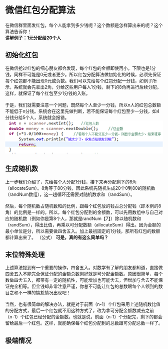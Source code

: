 ﻿# 微信红包分配算法
在微信群里面发红包，每个人能拿到多少钱呢？这个数额是怎样算出来的呢？这个算法告诉你！
<br>
**讲解例子：1元分配给20个人**

## 初始化红包
在微信抢过红包的细心朋友都会发现，每个红包的金额即使再小，下限也是1分钱，同样不可能是0元或者更少。所以红包分配算法做初始化的时候，必须先保证每个红包都不能出现0元或负数。我们可以先给每个红包分配一分钱，如例子所示，系统就会先拿出2角，分给这些用户每人1分钱，剩下的8角再进行后续分配。这样，就保证了每个红包至少1分钱的入账。
<br>
<br>
于是，我们就需要注意一个问题，既然每个人至少一分钱，所以n人的红包总数额不能低于n分钱。系统会在这里先做判断，若不能保证每个红包至少一分钱，如4分钱分给5个人，系统就会报错。
![系统报错图](/image/error.png)

## 生成随机数
上一步我们介绍了，先给每个人分配1分钱，接下来再分配剩下的8角（allocateSum）。8角等于80分钱，因此系统先随机生成20个0到80的随机数（randNum数组），这一趟循环还需要对随机数求和（randSum）。
<br>
<br>
然后，每个随机数占随机数和的比例，跟每个红包放的钱占总分配钱（即本例的8角）的比例是一样的。所以，每个红包分配到的金额数，可以先用数组中与自己对应的随机数（例如你是第8个人，那就是randNum【7】）除以随机数和（randSum），得出比值，再乘以可分配数额（allocateSum）得出。因为金额的最小单位是分，所以需要做四舍五入。加上最初固定的1分钱，那所有红包的数额都计算出来了。
（公式）
**可是，真的有这么简单吗？**

## 末位特殊处理
上述算法提到有一个重要的操作，四舍五入。对数学有了解的朋友都知道，直接做四舍五入不能完全保证分配的金额总数刚好就是可分配金额数。原因很简单，每个数做四舍五入，都带有一定的随机性，可能增加也可能舍去，但增加与舍去不能保证完全相等。但金钱却非常注意严谨，你总不可能让红包的总数跟每个人领到的数目之和不一样的尴尬情况出现吧！
<br>
<br>
当然，也有很简单的解决办法，就是对于前面（n-1）个红包采用上述随机数比值的分配方式，最后一个红包就不用这种方式了，改为拿可分配金额数减去之前（n-1）个红包已经分配的金额数。也就是说，前面（n-1）个分配完，剩下的都会留给最后一个红包。这样，就能确保每个红包分配到的总数跟可分配总数一样了。

## 极端情况
